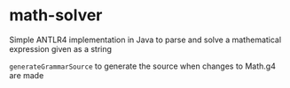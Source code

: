 # math-solver
Simple ANTLR4 implementation in Java to parse and solve a mathematical expression given as a string

`generateGrammarSource` to generate the source when changes to Math.g4 are made
